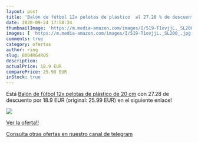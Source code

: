 ```yaml
---
layout: post
title: 'Balón de fútbol 12x pelotas de plástico  al 27.28 % de descuento'
date: 2020-09-24 17:58:24
thumbnailImage: 'https://m.media-amazon.com/images/I/519-T1ovjjL._SL200_.jpg'
images: [ 'https://m.media-amazon.com/images/I/519-T1ovjjL._SL200_.jpg' ]
comments: true
category: ofertas
author: ring
slug: B004RG4ROS
description:
actualPrice: 18.9 EUR
comparePrice: 25.99 EUR
inStock: true
---
```


Está [Balón de fútbol 12x pelotas de plástico de 20 cm](https://www.amazon.com/dp/B004RG4ROS/?tag=redken08-20) con 27.28 de descuento por 18.9 EUR (original: 25.99 EUR) en el siguiente enlace!

[![](https://m.media-amazon.com/images/I/519-T1ovjjL._SL200_.jpg)](https://www.amazon.com/dp/B004RG4ROS/?tag=redken08-20)

[Ver la oferta!!](https://www.amazon.com/dp/B004RG4ROS/?tag=redken08-20)

[Consulta otras ofertas en nuestro canal de telegram](https://t.me/s/ofertas25)
